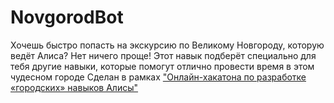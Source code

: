 # NovgorodBot

Хочешь быстро попасть на экскурсию по Великому Новгороду, которую ведёт Алиса? Нет ничего проще! Этот навык подберёт специально для тебя другие навыки, которые помогут отлично провести время в этом чудесном городе
Сделан в рамках ["Онлайн-хакатона по разработке «городских» навыков Алисы"](https://yandex.ru/promo/events/generated/online-hack-alisa-2021)
